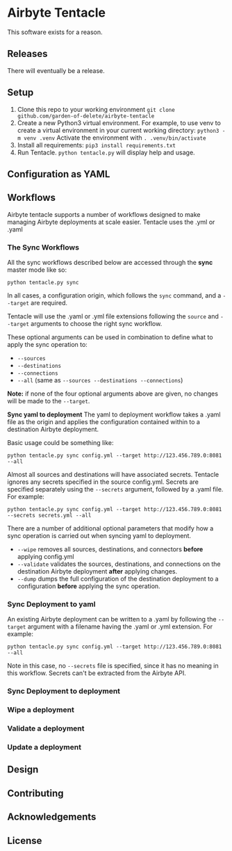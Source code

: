 # Airbyte Tentacle
This software exists for a reason.

## Releases
There will eventually be a release.

## Setup
1. Clone this repo to your working environment
`git clone github.com/garden-of-delete/airbyte-tentacle`
2. Create a new Python3 virtual environment. For example, to use venv to create a virtual environment in your current working directory:
`python3 -m venv .venv`
Activate the environment with `. .venv/bin/activate`
3. Install all requirements:
`pip3 install requirements.txt`
4. Run Tentacle. `python tentacle.py` will display help and usage.

## Configuration as YAML

## Workflows
Airbyte tentacle supports a number of workflows designed to make managing Airbyte deployments at scale easier. Tentacle uses the .yml or .yaml

### The Sync Workflows
All the sync workflows described below are accessed through the **sync** master mode like so:

`python tentacle.py sync`

In all cases, a configuration origin, which follows the `sync` command, and a `--target` are required.

Tentacle will use the .yaml or .yml file extensions following the `source` and `--target` arguments to choose the right sync workflow.

These optional arguments can be used in combination to define what to apply the sync operation to:
- `--sources`
- `--destinations`
- `--connections`
- `--all` (same as `--sources --destinations --connections`)

**Note:** if none of the four optional arguments above are given, no changes will be made to the `--target`.

**Sync yaml to deployment**
The yaml to deployment workflow takes a .yaml file as the origin and applies the configuration contained within to a destination Airbyte deployment.

Basic usage could be something like:

`python tentacle.py sync config.yml --target http://123.456.789.0:8081 --all`

Almost all sources and destinations will have associated secrets. Tentacle ignores any secrets specified in the source config.yml. Secrets are specified separately using the `--secrets` argument, followed by a .yaml file. For example:

`python tentacle.py sync config.yml --target http://123.456.789.0:8081 --secrets secrets.yml --all`

There are a number of additional optional parameters that modify how a sync operation is carried out when syncing yaml to deployment.
- `--wipe` removes all sources, destinations, and connectors **before** applying config.yml
- `--validate` validates the sources, destinations, and connections on the destination Airbyte deployment **after** applying changes.
- `--dump` dumps the full configuration of the destination deployment to a configuration
**before** applying the sync operation.

### Sync Deployment to yaml
An existing Airbyte deployment can be written to a .yaml by following the `--target` argument with a filename having the .yaml or .yml extension. For example:

`python tentacle.py sync config.yml --target http://123.456.789.0:8081 --all`

Note in this case, no `--secrets` file is specified, since it has no meaning in this workflow. Secrets can't be extracted from the Airbyte API.

### Sync Deployment to deployment

### Wipe a deployment

### Validate a deployment

### Update a deployment

## Design

## Contributing

## Acknowledgements

## License